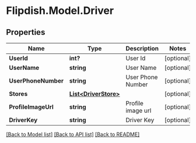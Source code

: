 # Flipdish.Model.Driver
## Properties

Name | Type | Description | Notes
------------ | ------------- | ------------- | -------------
**UserId** | **int?** | User Id | [optional] 
**UserName** | **string** | User Name | [optional] 
**UserPhoneNumber** | **string** | User Phone Number | [optional] 
**Stores** | [**List&lt;DriverStore&gt;**](DriverStore.md) |  | [optional] 
**ProfileImageUrl** | **string** | Profile image url | [optional] 
**DriverKey** | **string** | Driver Key | [optional] 

[[Back to Model list]](../README.md#documentation-for-models) [[Back to API list]](../README.md#documentation-for-api-endpoints) [[Back to README]](../README.md)

